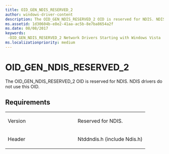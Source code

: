 ```yaml
---
title: OID_GEN_NDIS_RESERVED_2
author: windows-driver-content
description: The OID_GEN_NDIS_RESERVED_2 OID is reserved for NDIS. NDIS drivers do not use this OID.
ms.assetid: 1d30604b-e8e2-41aa-ac5b-8e7ba8654a2f
ms.date: 08/08/2017
keywords: 
 -OID_GEN_NDIS_RESERVED_2 Network Drivers Starting with Windows Vista
ms.localizationpriority: medium
---
```


# OID\_GEN\_NDIS\_RESERVED\_2


The OID\_GEN\_NDIS\_RESERVED\_2 OID is reserved for NDIS. NDIS drivers do not use this OID.

Requirements
------------

<table>
<colgroup>
<col width="50%" />
<col width="50%" />
</colgroup>
<tbody>
<tr class="odd">
<td><p>Version</p></td>
<td><p>Reserved for NDIS.</p></td>
</tr>
<tr class="even">
<td><p>Header</p></td>
<td>Ntddndis.h (include Ndis.h)</td>
</tr>
</tbody>
</table>

 

 




